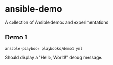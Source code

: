 # ansible-demo
A collection of Ansible demos and experimentations

## Demo 1
`ansible-playbook playbooks/demo1.yml`

Should display a "Hello, World!" debug message.
